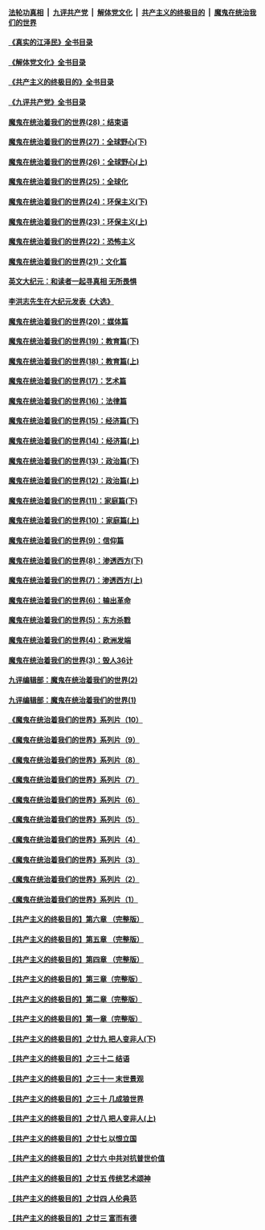 ####  [法轮功真相](../../../../basic/blob/master/README.md?t=05150931) &nbsp;|&nbsp; [九评共产党](../../../../9ping.md/blob/master/README.md?t=05150931) &nbsp;|&nbsp; [解体党文化](../../../../jtdwh.md/blob/master/README.md?t=05150931)  &nbsp;|&nbsp; [共产主义的终极目的](../../../../gczydzjmd.md/blob/master/README.md?t=05150931) &nbsp;|&nbsp; [魔鬼在统治我们的世界](../../../../mgztzwmdsj.md/blob/master/README.md?t=05150931) 

#### [《真实的江泽民》全书目录](../pages/nsc422/n13721399.md?t=05150931) 

#### [《解体党文化》全书目录](../pages/nsc422/n13721157.md?t=05150931) 

#### [《共产主义的终极目的》全书目录](../pages/nsc422/n13721048.md?t=05150931) 

#### [《九评共产党》全书目录](../pages/nsc422/n13708085.md?t=05150931) 

#### [魔鬼在统治着我们的世界(28)：结束语](../pages/nsc422/n10936246.md?t=05150931) 

#### [魔鬼在统治着我们的世界(27)：全球野心(下)](../pages/nsc422/n10928319.md?t=05150931) 

#### [魔鬼在统治着我们的世界(26)：全球野心(上)](../pages/nsc422/n10900318.md?t=05150931) 

#### [魔鬼在统治着我们的世界(25)：全球化](../pages/nsc422/n10788205.md?t=05150931) 

#### [魔鬼在统治着我们的世界(24)：环保主义(下)](../pages/nsc422/n10695307.md?t=05150931) 

#### [魔鬼在统治着我们的世界(23)：环保主义(上)](../pages/nsc422/n10688613.md?t=05150931) 

#### [魔鬼在统治着我们的世界(22)：恐怖主义](../pages/nsc422/n10614727.md?t=05150931) 

#### [魔鬼在统治着我们的世界(21)：文化篇](../pages/nsc422/n10597706.md?t=05150931) 

#### [英文大纪元：和读者一起寻真相 无所畏惧](../pages/nsc422/n12542027.md?t=05150931) 

#### [李洪志先生在大纪元发表《大选》](../pages/nsc422/n12534746.md?t=05150931) 

#### [魔鬼在统治着我们的世界(20)：媒体篇](../pages/nsc422/n10586579.md?t=05150931) 

#### [魔鬼在统治着我们的世界(19)：教育篇(下)](../pages/nsc422/n10564808.md?t=05150931) 

#### [魔鬼在统治着我们的世界(18)：教育篇(上)](../pages/nsc422/n10526970.md?t=05150931) 

#### [魔鬼在统治着我们的世界(17)：艺术篇](../pages/nsc422/n10499093.md?t=05150931) 

#### [魔鬼在统治着我们的世界(16)：法律篇](../pages/nsc422/n10485969.md?t=05150931) 

#### [魔鬼在统治着我们的世界(15)：经济篇(下)](../pages/nsc422/n10469975.md?t=05150931) 

#### [魔鬼在统治着我们的世界(14)：经济篇(上)](../pages/nsc422/n10457370.md?t=05150931) 

#### [魔鬼在统治着我们的世界(13)：政治篇(下)](../pages/nsc422/n10448270.md?t=05150931) 

#### [魔鬼在统治着我们的世界(12)：政治篇(上)](../pages/nsc422/n10444576.md?t=05150931) 

#### [魔鬼在统治着我们的世界(11)：家庭篇(下)](../pages/nsc422/n10440961.md?t=05150931) 

#### [魔鬼在统治着我们的世界(10)：家庭篇(上)](../pages/nsc422/n10435448.md?t=05150931) 

#### [魔鬼在统治着我们的世界(9)：信仰篇](../pages/nsc422/n10432159.md?t=05150931) 

#### [魔鬼在统治着我们的世界(8)：渗透西方(下)](../pages/nsc422/n10429603.md?t=05150931) 

#### [魔鬼在统治着我们的世界(7)：渗透西方(上)](../pages/nsc422/n10426013.md?t=05150931) 

#### [魔鬼在统治着我们的世界(6)：输出革命](../pages/nsc422/n10421536.md?t=05150931) 

#### [魔鬼在统治着我们的世界(5)：东方杀戮](../pages/nsc422/n10417707.md?t=05150931) 

#### [魔鬼在统治着我们的世界(4)：欧洲发端](../pages/nsc422/n10414890.md?t=05150931) 

#### [魔鬼在统治着我们的世界(3)：毁人36计](../pages/nsc422/n10411583.md?t=05150931) 

#### [九评编辑部：魔鬼在统治着我们的世界(2)](../pages/nsc422/n10410036.md?t=05150931) 

#### [九评编辑部：魔鬼在统治着我们的世界(1)](../pages/nsc422/n10406825.md?t=05150931) 

#### [《魔鬼在统治着我们的世界》系列片（10）](../pages/nsc422/n12292670.md?t=05150931) 

#### [《魔鬼在统治着我们的世界》系列片（9）](../pages/nsc422/n12290859.md?t=05150931) 

#### [《魔鬼在统治着我们的世界》系列片（8）](../pages/nsc422/n12287445.md?t=05150931) 

#### [《魔鬼在统治着我们的世界》系列片（7）](../pages/nsc422/n12283425.md?t=05150931) 

#### [《魔鬼在统治着我们的世界》系列片（6）](../pages/nsc422/n12282314.md?t=05150931) 

#### [《魔鬼在统治着我们的世界》系列片（5）](../pages/nsc422/n12281419.md?t=05150931) 

#### [《魔鬼在统治着我们的世界》系列片（4）](../pages/nsc422/n12274024.md?t=05150931) 

#### [《魔鬼在统治着我们的世界》系列片（3）](../pages/nsc422/n12271322.md?t=05150931) 

#### [《魔鬼在统治着我们的世界》系列片（2）](../pages/nsc422/n12269049.md?t=05150931) 

#### [《魔鬼在统治着我们的世界》系列片（1）](../pages/nsc422/n12267575.md?t=05150931) 

#### [【共产主义的终极目的】第六章 （完整版）](../pages/nsc422/n11428913.md?t=05150931) 

#### [【共产主义的终极目的】第五章 （完整版）](../pages/nsc422/n11428912.md?t=05150931) 

#### [【共产主义的终极目的】第四章 （完整版）](../pages/nsc422/n11428907.md?t=05150931) 

#### [【共产主义的终极目的】第三章（完整版）](../pages/nsc422/n11428848.md?t=05150931) 

#### [【共产主义的终极目的】第二章（完整版）](../pages/nsc422/n11428831.md?t=05150931) 

#### [【共产主义的终极目的】第一章（完整版）](../pages/nsc422/n11417651.md?t=05150931) 

#### [【共产主义的终极目的】之廿九 把人变非人(下)](../pages/nsc422/n11344140.md?t=05150931) 

#### [【共产主义的终极目的】之三十二 结语](../pages/nsc422/n11360535.md?t=05150931) 

#### [【共产主义的终极目的】之三十一 末世景观](../pages/nsc422/n11351129.md?t=05150931) 

#### [【共产主义的终极目的】之三十 几成狼世界](../pages/nsc422/n11348280.md?t=05150931) 

#### [【共产主义的终极目的】之廿八 把人变非人(上)](../pages/nsc422/n11340492.md?t=05150931) 

#### [【共产主义的终极目的】之廿七 以恨立国](../pages/nsc422/n11336944.md?t=05150931) 

#### [【共产主义的终极目的】之廿六 中共对抗普世价值](../pages/nsc422/n11324785.md?t=05150931) 

#### [【共产主义的终极目的】之廿五 传统艺术颂神](../pages/nsc422/n11296396.md?t=05150931) 

#### [【共产主义的终极目的】之廿四 人伦典范](../pages/nsc422/n11296397.md?t=05150931) 

#### [【共产主义的终极目的】之廿三 富而有德](../pages/nsc422/n11283598.md?t=05150931) 

